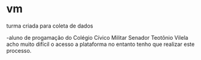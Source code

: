 # vm
turma criada para coleta de dados

-aluno de progamação do Colégio Cívico Militar Senador Teotõnio Vilela
acho muito difícil o acesso a plataforma
no entanto tenho que realizar este processo.
